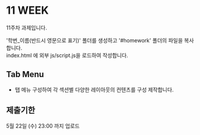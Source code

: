 # 11 WEEK

11주차 과제입니다.

'학번_이름(반드시 영문으로 표기)' 폴더를 생성하고 '#homework' 폴더의 파일을 복사합니다.<br/>
index.html 에 외부 js/script.js을 로드하여 작성합니다.

## Tab Menu

- 탭 메뉴 구성하여 각 섹션별 다양한 레이아웃의 컨텐츠를 구성 제작합니다.

## 제출기한

5월 22일 (수) 23:00 까지 업로드